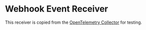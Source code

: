 # Webhook Event Receiver

This receiver is copied from the [OpenTelemetry Collector](https://github.com/open-telemetry/opentelemetry-collector-contrib/blob/ec1e5061f599d47ec17c5e4783f60e9ea3a0d1e2/receiver/webhookeventreceiver) for testing.
